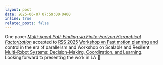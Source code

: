 ```yaml
---
layout: post
date: 2025-06-07 07:59:00-0400
inline: true
related_posts: false
---
```


One paper <a href="https://arxiv.org/abs/2505.07779" target="_blank"><i>Multi-Agent Path Finding via Finite-Horizon Hierarchical Factorization</i></a> accepted to <a href="https://roboticsconference.org/" target="_blank">RSS 2025</a> <a href="https://sites.google.com/rice.edu/parallelized-planning-control/" target="_blank">Workshop on Fast motion planning and control in the era of parallelism</a> and <a href="https://mrs-workshop.github.io/rss25/" target="_blank">Workshop on Scalable and Resilient Multi-Robot Systems: Decision-Making, Coordination, and Learning</a>. Looking forward to presenting the work in LA 🌴
